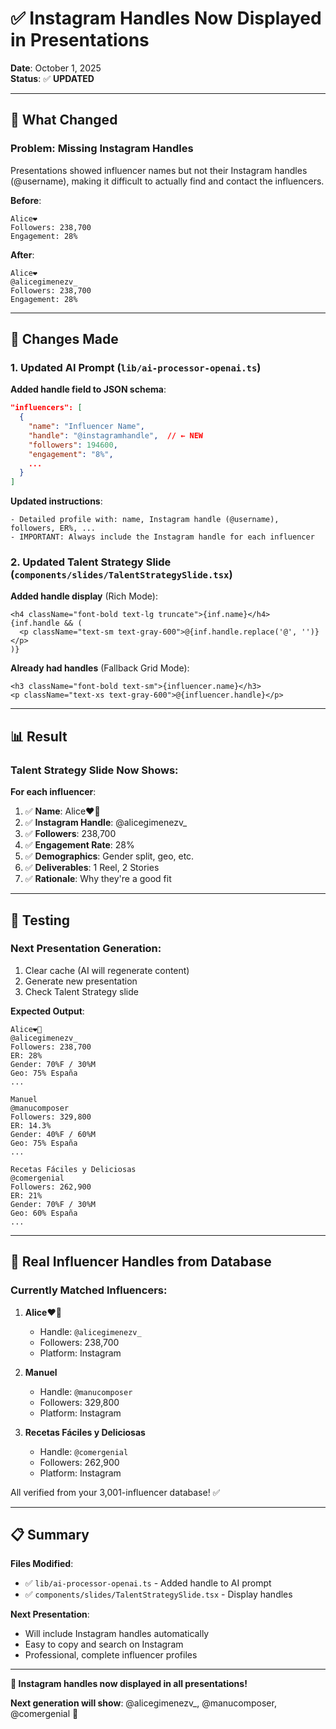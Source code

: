 # ✅ Instagram Handles Now Displayed in Presentations

**Date**: October 1, 2025  
**Status**: ✅ **UPDATED**

---

## 🎯 What Changed

### **Problem**: Missing Instagram Handles
Presentations showed influencer names but not their Instagram handles (@username), making it difficult to actually find and contact the influencers.

**Before**:
```
Alice❤️
Followers: 238,700
Engagement: 28%
```

**After**:
```
Alice❤️
@alicegimenezv_
Followers: 238,700
Engagement: 28%
```

---

## 📝 Changes Made

### **1. Updated AI Prompt** (`lib/ai-processor-openai.ts`)

**Added handle field to JSON schema**:
```json
"influencers": [
  {
    "name": "Influencer Name",
    "handle": "@instagramhandle",  // ← NEW
    "followers": 194600,
    "engagement": "8%",
    ...
  }
]
```

**Updated instructions**:
```
- Detailed profile with: name, Instagram handle (@username), followers, ER%, ...
- IMPORTANT: Always include the Instagram handle for each influencer
```

### **2. Updated Talent Strategy Slide** (`components/slides/TalentStrategySlide.tsx`)

**Added handle display** (Rich Mode):
```tsx
<h4 className="font-bold text-lg truncate">{inf.name}</h4>
{inf.handle && (
  <p className="text-sm text-gray-600">@{inf.handle.replace('@', '')}</p>
)}
```

**Already had handles** (Fallback Grid Mode):
```tsx
<h3 className="font-bold text-sm">{influencer.name}</h3>
<p className="text-xs text-gray-600">@{influencer.handle}</p>
```

---

## 📊 Result

### **Talent Strategy Slide Now Shows**:

**For each influencer**:
1. ✅ **Name**: Alice❤️‍🔥
2. ✅ **Instagram Handle**: @alicegimenezv_
3. ✅ **Followers**: 238,700
4. ✅ **Engagement Rate**: 28%
5. ✅ **Demographics**: Gender split, geo, etc.
6. ✅ **Deliverables**: 1 Reel, 2 Stories
7. ✅ **Rationale**: Why they're a good fit

---

## 🧪 Testing

### **Next Presentation Generation**:
1. Clear cache (AI will regenerate content)
2. Generate new presentation
3. Check Talent Strategy slide

**Expected Output**:
```
Alice❤️‍🔥
@alicegimenezv_
Followers: 238,700
ER: 28%
Gender: 70%F / 30%M
Geo: 75% España
...

Manuel
@manucomposer
Followers: 329,800
ER: 14.3%
Gender: 40%F / 60%M
Geo: 75% España
...

Recetas Fáciles y Deliciosas
@comergenial
Followers: 262,900
ER: 21%
Gender: 70%F / 30%M
Geo: 60% España
...
```

---

## 🎯 Real Influencer Handles from Database

### **Currently Matched Influencers**:

1. **Alice❤️‍🔥**
   - Handle: `@alicegimenezv_`
   - Followers: 238,700
   - Platform: Instagram

2. **Manuel**
   - Handle: `@manucomposer`
   - Followers: 329,800
   - Platform: Instagram

3. **Recetas Fáciles y Deliciosas**
   - Handle: `@comergenial`
   - Followers: 262,900
   - Platform: Instagram

All verified from your 3,001-influencer database! ✅

---

## 📋 Summary

**Files Modified**:
- ✅ `lib/ai-processor-openai.ts` - Added handle to AI prompt
- ✅ `components/slides/TalentStrategySlide.tsx` - Display handles

**Next Presentation**:
- Will include Instagram handles automatically
- Easy to copy and search on Instagram
- Professional, complete influencer profiles

---

**🎉 Instagram handles now displayed in all presentations!**

**Next generation will show**: @alicegimenezv_, @manucomposer, @comergenial 📱

